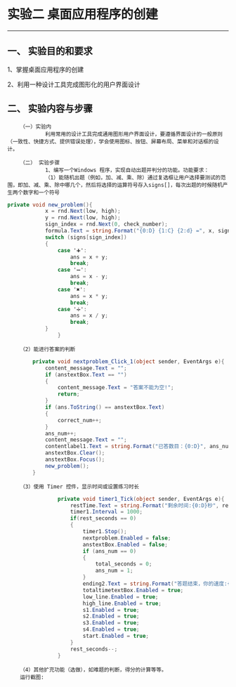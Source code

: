 # 实验二 桌面应用程序的创建

---

## 一、 实验目的和要求

1、掌握桌面应用程序的创建

2、利用一种设计工具完成图形化的用户界面设计

## 二、 实验内容与步骤
        （一）实验内
                利用常用的设计工具完成通用图形用户界面设计，要遵循界面设计的一般原则（一致性、快捷方式、提供错误处理），学会使用图标、按钮、屏幕布局、菜单和对话框的设计。

        （二） 实验步骤
                1、编写一个Windows 程序，实现自动出题并判分的功能。功能要求：
                （1）能随机出题（例如，加、减、乘、除）通过复选框让用户选择要测试的范围，即加、减、乘、除中哪几个，然后将选择的运算符号存入signs[]，每次出题的时候随机产生两个数字和一个符号

``` c#
private void new_problem(){        
            x = rnd.Next(low, high);            
            y = rnd.Next(low, high);            
            sign_index = rnd.Next(0, check_number);            
            formula.Text = string.Format("{0:D} {1:C} {2:d} =", x, signs[sign_index], y);            
            switch (signs[sign_index])            
            {            
                case '➕':                
                    ans = x + y;                    
                    break;
                case '➖':
                    ans = x - y;
                    break;
                case '✖':
                    ans = x * y;
                    break;
                case '➗':
                    ans = x / y;
                    break;
            }
                }
  ```

        （2）能进行答案的判断
```c#
        private void nextproblem_Click_1(object sender, EventArgs e){
            content_message.Text = "";
            if (anstextBox.Text == "")
            {
                content_message.Text = "答案不能为空!";
                return;
            }
            if (ans.ToString() == anstextBox.Text)
            {
                correct_num++;
            }
            ans_num++;
            content_message.Text = "";
            contentlabel1.Text = string.Format("已答数目：{0:D}", ans_num);
            anstextBox.Clear();
            anstextBox.Focus();
            new_problem();
        }
```        
                

        （3）使用 Timer 控件，显示时间或设置练习时长
```c#
                private void timer1_Tick(object sender, EventArgs e){
                    restTime.Text = string.Format("剩余时间:{0:D}秒", rest_seconds);
                    timer1.Interval = 1000;
                    if(rest_seconds == 0)
                    {
                        timer1.Stop();
                        nextproblem.Enabled = false;
                        anstextBox.Enabled = false;
                        if (ans_num == 0)
                        {
                            total_seconds = 0;
                            ans_num = 1;
                        }
                        ending2.Text = string.Format("答题结束，你的速度:{0:N1}秒/题",((float)total_seconds)/((float)ans_num));
                        totaltimetextBox.Enabled = true;
                        low_line.Enabled = true;
                        high_line.Enabled = true;
                        s1.Enabled = true;
                        s2.Enabled = true;
                        s3.Enabled = true;
                        s4.Enabled = true;
                        start.Enabled = true;
                    }
                    rest_seconds--;
                }
```                

        （4）其他扩充功能（选做），如难题的判断，得分的计算等等。
        运行截图:












 




















